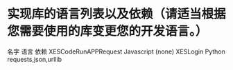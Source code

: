 # 实现库的语言列表以及依赖（请适当根据您需要使用的库变更您的开发语言。）
名字                  语言       依赖
XESCodeRunAPPRequest Javascript (none)
XESLogin             Python     requests,json,urllib
